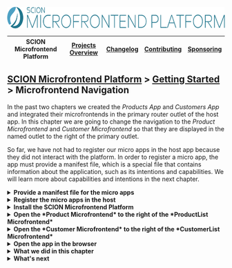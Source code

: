 <a href="/README.md"><img src="/resources/branding/scion-microfrontend-platform-banner.svg" height="50" alt="SCION Microfrontend Platform"></a>

| SCION Microfrontend Platform | [Projects Overview][menu-projects-overview] | [Changelog][menu-changelog] | [Contributing][menu-contributing] | [Sponsoring][menu-sponsoring] |  
| --- | --- | --- | --- | --- |

## [SCION Microfrontend Platform][menu-home] > [Getting Started][menu-getting-started] > Microfrontend Navigation

In the past two chapters we created the *Products App* and *Customers App* and integrated their microfrontends in the primary router outlet of the host app. In this chapter we are going to change the navigation to the *Product Microfrontend* and *Customer Microfrontend* so that they are displayed in the named outlet to the right of the primary outlet.

So far, we have not had to register our micro apps in the host app because they did not interact with the platform. In order to register a micro app, the app must provide a manifest file, which is a special file that contains information about the application, such as its intentions and capabilities. We will learn more about capabilities and intentions in the next chapter.

<details>
  <summary><strong>Provide a manifest file for the micro apps</strong></summary>

1. Create an empty file in the directory `products-app/src` and name it `manifest.json`. Then add the application's name to the manifest, as follows:

   ```json
   {
     "name": "Products App"
   }
   ```
2. Create an empty file in the directory `customers-app/src` and name it `manifest.json`. Then add the application's name to the manifest, as follows:

   ```json
   {
     "name": "Customers App"
   }
   ```
</details>

<details>
  <summary><strong>Register the micro apps in the host</strong></summary>

Micro apps which want to interact with the platform need to be registered in the host. To register the *Products App* and *Customers App*, open the file `host-app/src/host.ts` and register them, as follows:

```ts
      public async init(): Promise<void> {
        await MicrofrontendPlatformHost.start({
          applications: [
[+]         {symbolicName: 'products-app', manifestUrl: 'http://localhost:4201/manifest.json'},
[+]         {symbolicName: 'customers-app', manifestUrl: 'http://localhost:4202/manifest.json'},
          ],
        });

        // Install navigation listeners
        document.querySelector('button#products').addEventListener('click', () => {
          Beans.get(OutletRouter).navigate('http://localhost:4201/product-list/product-list.html');
        });

        document.querySelector('button#customers').addEventListener('click', () => {
          Beans.get(OutletRouter).navigate('http://localhost:4202/customer-list/customer-list.html');
        });
      }
```

Each micro app must be assigned a unique symbolic name. The micro app will use that symbolic name to connect to the platform. The registration further requires the URL to the application's manifest which we created in the previous step.

</details>

<details>
  <summary><strong>Install the SCION Microfrontend Platform</strong></summary>

1. Run the following command to install the SCION Microfrontend Platform in the *Products App*.
   ```console
   cd products-app
   npm install @scion/microfrontend-platform @scion/toolkit rxjs@^7.5.0 --save
   ```
2. Run the following command to install the SCION Microfrontend Platform in the *Customers App*.
   ```console
   cd customers-app
   npm install @scion/microfrontend-platform @scion/toolkit rxjs@^7.5.0 --save
   ```
</details>

<details>
  <summary><strong>Open the *Product Microfrontend* to the right of the *ProductList Microfrontend*</strong></summary>

1. In the *Products App*, open the file `products-app/src/product-list/product-list.ts`.
2. Change the `init` method to connect to the platform host and pass `products-app` as the application's symbolic name. It must be exactly the same symbolic name under which we registered the app in the host.
 
   ```ts
         import {ProductService} from '../product.service';
         import {QueryParams} from '../query-params';
   [+]   import {MicrofrontendPlatformClient} from '@scion/microfrontend-platform';

         public async init(): Promise<void> {
   [+]     await MicrofrontendPlatformClient.connect('products-app');
           QueryParams.observe$.subscribe(queryParams => {
             const productIds = queryParams.get('ids')?.split(',');
             this.render(productIds);
           });
         }
   ```
3. Change the `render` method to open the *Product Microfrontend* to the right of the products, as follows:

   ```ts
         import {ProductService} from '../product.service';
         import {QueryParams} from '../query-params';
   [+]   import {MicrofrontendPlatform, OutletRouter} from '@scion/microfrontend-platform';
   [+]   import {Beans} from '@scion/toolkit/bean-manager';   
   
         public render(ids?: string[]): void {
           const productsSection = document.querySelector('section#products');
           productsSection.innerHTML = null;

           ProductService.INSTANCE.getProducts({ids}).forEach(product => {
             // Product Name
             const productLink = productsSection.appendChild(document.createElement('a'));
             productLink.innerText = product.name;
   [+]       productLink.addEventListener('click', () => {
   [+]         Beans.get(OutletRouter).navigate(`/product/product.html#?id=${product.id}`, {outlet: 'aside'});
   [+]       });

             // Product Price
             productsSection.appendChild(document.createTextNode(`$ ${product.price.toFixed(2)}`));
           });
         }
   ```
   Instead of specifying the `href` attribute, add a click listener to the link. When clicked, use the router to navigate the passed URL in the specified outlet.

</details>

<details>
  <summary><strong>Open the *Customer Microfrontend* to the right of the *CustomerList Microfrontend*</strong></summary>

1. In the *Customers App*, open the file `customers-app/src/customer-list/customer-list.ts`.
2. Change the `init` method to connect to the platform host and pass `customers-app` as the application's symbolic name. It must be exactly the same symbolic name under which we registered the app in the host.
 
   ```ts
         import {CustomerService} from '../customer.service';
   [+]   import {MicrofrontendPlatformClient} from '@scion/microfrontend-platform';

         public async init(): Promise<void> {
   [+]     await MicrofrontendPlatformClient.connect('customers-app');
           this.render();
         }
   ```
3. Change the `render` method to open the *Customer Microfrontend* to the right of the customers, as follows:

   ```ts
         import {CustomerService} from '../customer.service';
   [+]   import {MicrofrontendPlatform, OutletRouter} from '@scion/microfrontend-platform';
   [+]   import {Beans} from '@scion/toolkit/bean-manager';

         public render(): void {
           const customersSection = document.querySelector('section#customers');

           CustomerService.INSTANCE.getCustomers().forEach(customer => {
             // Customer Link
             const customerLink = customersSection.appendChild(document.createElement('a'));
             customerLink.innerText = `${customer.firstname} ${customer.lastname}`;
   [+]       customerLink.addEventListener('click', () => {
   [+]         Beans.get(OutletRouter).navigate(`/customer/customer.html#?id=${customer.id}`, {outlet: 'aside'});
   [+]       });

             // City
             customersSection.appendChild(document.createTextNode(customer.city));
           });
         }
   ```
   Instead of specifying the `href` attribute, add a click listener to the link. When clicked, use the router to navigate the passed URL in the specified outlet.

</details>

<details>
   <summary><strong>Open the app in the browser</strong></summary>

We did it! Run `npm run start` to serve the applications.

When you open the page http://localhost:4200 in your browser and open a product or customer, that microfrontend should now be opened to the right of the product or customer list.

</details>

<details>
   <summary><strong>What we did in this chapter</strong></summary>

In this chapter, we changed the navigation to the *Product Microfrontend* and *Customer Microfrontend* so that they are displayed in a named router outlet to the right of the primary outlet.

<details>
   <summary>The <code>products-app/src/manifest.json</code> looks as following:</summary>

```json
{
  "name": "Products App",
}
```
</details>

<details>
   <summary>The <code>customers-app/src/manifest.json</code> looks as following:</summary>

```json
{
  "name": "Customers App"
}
```
</details>

<details>
   <summary>The <code>host-app/src/host.ts</code> looks as following:</summary>

```ts
import {MicrofrontendPlatformHost, OutletRouter} from '@scion/microfrontend-platform';
import {Beans} from '@scion/toolkit/bean-manager';

class HostController {

public async init(): Promise<void> {
  await MicrofrontendPlatformHost.start({
    applications: [
      {symbolicName: 'products-app', manifestUrl: 'http://localhost:4201/manifest.json'},
      {symbolicName: 'customers-app', manifestUrl: 'http://localhost:4202/manifest.json'},
    ],
  });

  // Install navigation listeners
  document.querySelector('button#products').addEventListener('click', () => {
    Beans.get(OutletRouter).navigate('http://localhost:4201/product-list/product-list.html');
  });
  
  document.querySelector('button#customers').addEventListener('click', () => {
    Beans.get(OutletRouter).navigate('http://localhost:4202/customer-list/customer-list.html');
  });
  }
}

new HostController().init();
```
</details>

<details>
   <summary>The <code>products-app/src/product-list/product-list.ts</code> looks as following:</summary>

```ts
import {ProductService} from '../product.service';
import {QueryParams} from '../query-params';
import {MicrofrontendPlatformClient, OutletRouter} from '@scion/microfrontend-platform';
import {Beans} from '@scion/toolkit/bean-manager';

class ProductListController {

  public async init(): Promise<void> {
    await MicrofrontendPlatformClient.connect('products-app');
    QueryParams.observe$.subscribe(queryParams => {
      const productIds = queryParams.get('ids')?.split(',');
      this.render(productIds);
    });
  }

  public render(ids?: string[]): void {
    const productsSection = document.querySelector('section#products');
    productsSection.innerHTML = null;

    ProductService.INSTANCE.getProducts({ids}).forEach(product => {
      // Product Name
      const productLink = productsSection.appendChild(document.createElement('a'));
      productLink.innerText = product.name;
      productLink.addEventListener('click', () => {
        Beans.get(OutletRouter).navigate(`/product/product.html#?id=${product.id}`, {outlet: 'aside'});
      });

      // Product Price
      productsSection.appendChild(document.createTextNode(`$ ${product.price.toFixed(2)}`));
    });
  }
}

new ProductListController().init();
```
</details>

<details>
   <summary>The <code>customers-app/src/customer-list/customer-list.ts</code> looks as following:</summary>

```ts
import {CustomerService} from '../customer.service';
import {MicrofrontendPlatformClient, OutletRouter} from '@scion/microfrontend-platform';
import {Beans} from '@scion/toolkit/bean-manager';

class CustomerListController {

  public async init(): Promise<void> {
    await MicrofrontendPlatformClient.connect('customers-app');
    this.render();
  }

  public render(): void {
    const customersSection = document.querySelector('section#customers');

    CustomerService.INSTANCE.getCustomers().forEach(customer => {
      // Customer Link
      const customerLink = customersSection.appendChild(document.createElement('a'));
      customerLink.innerText = `${customer.firstname} ${customer.lastname}`;
      customerLink.addEventListener('click', () => {
        Beans.get(OutletRouter).navigate(`/customer/customer.html#?id=${customer.id}`, {outlet: 'aside'});
      });

      // City
      customersSection.appendChild(document.createTextNode(customer.city));
    });
  }
}

new CustomerListController().init();
```
</details>

</details>

<details>
   <summary><strong>What's next</strong></summary>

In the next chapter, we will learn how to embed a microfrontend in a microfrontend. Click [here][link-getting-started:05:embed-microfrontend] to continue.

</details>

[menu-home]: /README.md
[menu-projects-overview]: /docs/site/projects-overview.md
[menu-changelog]: /docs/site/changelog/changelog.md
[menu-contributing]: /CONTRIBUTING.md
[menu-sponsoring]: /docs/site/sponsoring.md

[menu-getting-started]: /docs/site/getting-started/getting-started.md
[link-getting-started:01:host-app]: 01-getting-started-host-app.md
[link-getting-started:02:products-app]: 02-getting-started-products-app.md
[link-getting-started:03:customers-app]: 03-getting-started-customers-app.md
[link-getting-started:04:microfrontend-routing]: 04-getting-started-microfrontend-routing.md
[link-getting-started:05:embed-microfrontend]: 05-getting-started-embed-microfrontend.md
[link-getting-started:06:navigate-via-intent]: 06-getting-started-navigate-via-intent.md
[link-getting-started:07:devtools]: 07-getting-started-devtools.md
[link-getting-started:08:browse-capabilities]: 08-getting-started-browse-capabilities.md
[link-getting-started:09:summary]: 09-getting-started-summary.md
